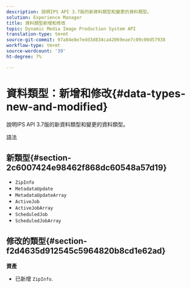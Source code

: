 ```yaml
---
description: 說明IPS API 3.7版的新資料類型和變更的資料類型。
solution: Experience Manager
title: 資料類型新增和修改
topic: Dynamic Media Image Production System API
translation-type: tm+mt
source-git-commit: 97a84e8e7edd3d834ca42069eae7c09c00d57938
workflow-type: tm+mt
source-wordcount: '39'
ht-degree: 7%

---
```



# 資料類型：新增和修改{#data-types-new-and-modified}

說明IPS API 3.7版的新資料類型和變更的資料類型。

語法

## 新類型{#section-2c6007424e98462f868dc60548a57d19}

* `ZipInfo`
* `MetadataUpdate`
* `MetadataUpdateArray`
* `ActiveJob`
* `ActiveJobArray`
* `ScheduledJob`
* `ScheduledJobArray`

## 修改的類型{#section-f2d4635d912545c5964820b8cd1e62ad}

**資產**

* 已新增 `ZipInfo`.


